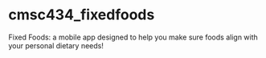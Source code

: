 # cmsc434_fixedfoods

Fixed Foods: a mobile app designed to help you make sure foods align with your personal dietary needs!
